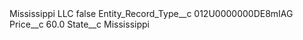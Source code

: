 <?xml version="1.0" encoding="UTF-8"?>
<CustomMetadata xmlns="http://soap.sforce.com/2006/04/metadata" xmlns:xsi="http://www.w3.org/2001/XMLSchema-instance" xmlns:xsd="http://www.w3.org/2001/XMLSchema">
    <label>Mississippi LLC</label>
    <protected>false</protected>
    <values>
        <field>Entity_Record_Type__c</field>
        <value xsi:type="xsd:string">012U0000000DE8mIAG</value>
    </values>
    <values>
        <field>Price__c</field>
        <value xsi:type="xsd:double">60.0</value>
    </values>
    <values>
        <field>State__c</field>
        <value xsi:type="xsd:string">Mississippi</value>
    </values>
</CustomMetadata>
